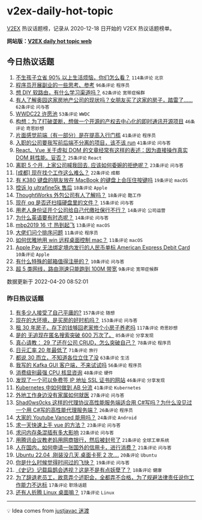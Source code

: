 # v2ex-daily-hot-topic

[V2EX](https://www.v2ex.com/) 热议话题榜，记录从 2020-12-18 日开始的 V2EX 热议话题榜单。

**网站版：[V2EX daily hot topic web](https://boojack.github.io/v2ex-daily-hot-topic-web/)**

## 今日热议话题

<!-- TODAY BEGIN -->

1. [不生孩子立省 90% 以上生活烦恼，你们怎么看？](https://www.v2ex.com/t/848073) `114条评论` `北京`
1. [程序员开展副业的一些思考、参考](https://www.v2ex.com/t/848072) `96条评论` `程序员`
1. [想 DIY 软路由，有什么学习渠道吗？](https://www.v2ex.com/t/848056) `62条评论` `宽带症候群`
1. [有人了解奥园这家房地产公司的现状吗？女朋友买了这家的房子，踏雷了......](https://www.v2ex.com/t/848057) `62条评论` `问与答`
1. [WWDC22 许愿池](https://www.v2ex.com/t/848052) `53条评论` `WWDC`
1. [构想：为了打破垄断，想做一个开源的产权去中心化的即时通讯开源项目](https://www.v2ex.com/t/848089) `46条评论` `奇思妙想`
1. [片面感觉前端（有一部分）是在提高入行门槛](https://www.v2ex.com/t/848148) `41条评论` `程序员`
1. [入职的公司要我写前后端不分离的项目，该不该 run](https://www.v2ex.com/t/848100) `41条评论` `问与答`
1. [React、Vue 关于虚拟 DOM 的文章经常有这样的表述：因为直接操作真实 DOM 耗性能。妥否？](https://www.v2ex.com/t/848093) `25条评论` `React`
1. [离职 5 个月, 上家公司喊我回去, 应该如何委婉的拒绝呢？](https://www.v2ex.com/t/848044) `23条评论` `问与答`
1. [[成都] 现在找个工作这么难么？](https://www.v2ex.com/t/848082) `22条评论` `成都`
1. [有 K380 键盘的朋友放在 MacBook 的键盘上会压住按键吗](https://www.v2ex.com/t/848051) `19条评论` `macOS`
1. [控诉 lg ultrafine5k 售后](https://www.v2ex.com/t/848149) `18条评论` `Apple`
1. [ThoughtWorks 外包公司有人了解吗？](https://www.v2ex.com/t/848102) `18条评论` `酷工作`
1. [现在 qq 是否还扫描硬盘里的文件？](https://www.v2ex.com/t/848050) `15条评论` `问与答`
1. [用老人身份证开个公司给自己代缴社保行不行？](https://www.v2ex.com/t/848127) `14条评论` `公司运营`
1. [为什么英语要有时态呢？](https://www.v2ex.com/t/848058) `14条评论` `问与答`
1. [mbp2019 16 寸 热到起飞](https://www.v2ex.com/t/848131) `13条评论` `macOS`
1. [大佬们问个排序问题](https://www.v2ex.com/t/848103) `11条评论` `程序员`
1. [如何优雅地用 win 远程桌面控制 mac？](https://www.v2ex.com/t/848063) `11条评论` `macOS`
1. [Apple Pay 无法绑定境内发行的人民币单标 American Express Debit Card](https://www.v2ex.com/t/848140) `10条评论` `Apple`
1. [有什么特殊的邮箱值得注册的？](https://www.v2ex.com/t/848138) `10条评论` `问与答`
1. [超 5 类网线，路由测速只能跑到 100M 带宽](https://www.v2ex.com/t/848101) `9条评论` `宽带症候群`

数据更新于 2022-04-20 08:52:01

<!-- TODAY END -->

### 昨日热议话题

<!-- YESTERDAY BEGIN -->

1. [有多少人接受了自己平庸的?](https://www.v2ex.com/t/847840) `157条评论` `随想`
1. [现在的大环境，是买房的好时机吗？](https://www.v2ex.com/t/847830) `153条评论` `问与答`
1. [租 30 年房子，存下的钱够回老家修个小房子养老吗](https://www.v2ex.com/t/847837) `117条评论` `奇思妙想`
1. [是的 无追现在匿名搜索突破 600 万次了。](https://www.v2ex.com/t/847842) `85条评论` `分享发现`
1. [真心请教： 29 了还在公司 CRUD，怎么突破自己？](https://www.v2ex.com/t/847815) `78条评论` `程序员`
1. [日元汇率 20 年最低了](https://www.v2ex.com/t/847826) `71条评论` `旅行`
1. [都说 30 而立，不知道各位立住了没](https://www.v2ex.com/t/847916) `63条评论` `生活`
1. [我写的 Kafka GUI 客户端，不来试试吗](https://www.v2ex.com/t/847796) `56条评论` `程序员`
1. [消费级别最强 CPU 核显咨询](https://www.v2ex.com/t/847918) `48条评论` `硬件`
1. [发现了一个可以免费签 IP 地址 SSL 证书的网站](https://www.v2ex.com/t/847936) `46条评论` `分享发现`
1. [Kubernetes 中如何做到 AB 分流](https://www.v2ex.com/t/847814) `41条评论` `Kubernetes`
1. [外地工作身边没有家属如何就医](https://www.v2ex.com/t/847855) `27条评论` `问与答`
1. [Shad0ws0cks 这样的代理协议高性能服务端适合用 C#写吗？为什么没见过一个用 C#写的高性能代理服务端？](https://www.v2ex.com/t/847976) `26条评论` `程序员`
1. [大家的 Youtube Vanced 能用吗？](https://www.v2ex.com/t/847991) `24条评论` `Android`
1. [求一天快速上手 vue 的方法？](https://www.v2ex.com/t/847805) `23条评论` `问与答`
1. [求问内存条混插有多大影响](https://www.v2ex.com/t/847886) `22条评论` `问与答`
1. [用腾讯会议教老妈用网商银行，然后被封号了](https://www.v2ex.com/t/847957) `21条评论` `全球工单系统`
1. [人在国内，如何申请一张国外的信用卡，进行消费？](https://www.v2ex.com/t/847829) `21条评论` `问与答`
1. [Ubuntu 22.04 ,刚装没几天,桌面卡死 2 次....](https://www.v2ex.com/t/847838) `20条评论` `Ubuntu`
1. [你是什么时候觉得时间过的飞快？](https://www.v2ex.com/t/847986) `19条评论` `问与答`
1. [《史记》记载扁鹊会透视？这是不是有点妖孽了？](https://www.v2ex.com/t/847959) `18条评论` `健康`
1. [为了辞退老员工，故意弄个述职会，全都弄不合格，为了规避法律责任说你工作能力不达标](https://www.v2ex.com/t/847969) `17条评论` `职场话题`
1. [还有人折腾 Linux 桌面嘛？](https://www.v2ex.com/t/847910) `17条评论` `Linux`

<!-- YESTERDAY END -->

---

💡 Idea comes from [justjavac 迷渡](https://github.com/justjavac/)
